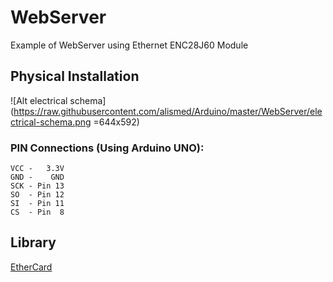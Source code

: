 # WebServer

 Example of WebServer using Ethernet ENC28J60 Module

## Physical Installation
 ![Alt electrical schema](https://raw.githubusercontent.com/alismed/Arduino/master/WebServer/electrical-schema.png =644x592)

### PIN Connections (Using Arduino UNO):

    VCC -   3.3V
    GND -    GND
    SCK - Pin 13
    SO  - Pin 12
    SI  - Pin 11
    CS  - Pin  8

## Library

 [EtherCard](https://github.com/jcw/ethercard/)
